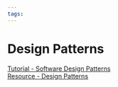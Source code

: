 ```yaml
---
tags:
---
```


# Design Patterns

[Tutorial - Software Design Patterns](https://www.geeksforgeeks.org/software-design-patterns/?ref=outind)  
[Resource - Design Patterns](https://refactoring.guru/design-patterns)
